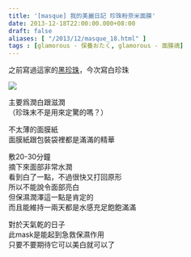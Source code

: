 ```yaml
---
title: '[masque] 我的美麗日記 珍珠粉奈米面膜'
date: 2013-12-18T22:00:00.000+08:00
draft: false
aliases: [ "/2013/12/masque_18.html" ]
tags : [glamorous - 保養おたく, glamorous - 面膜魂]
---
```


之前寫過這家的[黑珍珠](https://hidie.net/mbdblackpearl/)，今次寫白珍珠  

![](/images/mbdpearl.jpg)

主要爲潤白跟滋潤  
（珍珠末不是用來定驚的嗎？）  
  
不太薄的面膜紙  
面膜紙跟包裝袋裡都是滿滿的精華  
  
敷20-30分鐘  
摘下來面部非常水潤  
看到白了一點，不過很快又打回原形  
所以不能說令面部亮白  
但保濕潤澤這一點是肯定的  
而且能維持一兩天都是水感充足飽飽滿滿  
  
對於天氣乾的日子  
此mask是能起到急救保濕作用  
只要不要期待它可以美白就可以了
